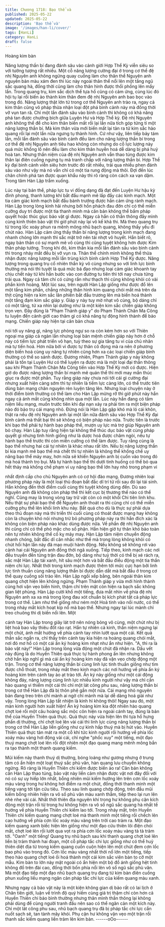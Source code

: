 ```yaml
---
title: Chương 1718: Bạo thể và
published: 2025-05-22
updated: 2025-05-22
description: 'Bạo thể và'
image: '/images/han-li/cover/'
tags: [HanLi]
category: HanLi
draft: false
---
```


Hoàng kim bàn

Năng lượng thần bí đang đánh sâu vào cảnh giới Hợp Thể Kỳ
viễn siêu so với tưởng tượng rất nhiều. Một cỗ năng lượng cường
đại ở trong cơ thể đệ nhị Nguyên anh không ngừng quay cuồng
làm cho thân thể Nguyên anh nguyên bản màu xám đen thì lúc
này ngoài thân thể nổi lên một tầng ngũ sắc quang hà, đồng thời
cũng làm cho thân hình được thổi phồng lên mấy lần.
Trong quang trụ, kim sắc dịch thể tựa hồ cũng có cảm ứng, cùng
lúc đó hội tụ lại rồi biến ảo thành kim thân đem đệ nhị Nguyên anh
bao bọc vào trong đó. Năng lượng thật lớn từ trong cơ thể
Nguyên anh trào ra, ngay cả kim thân cũng vô pháp thừa nhận
loại đột phá bình cảnh này mà đồng thời vỡ vụn tan rã.
Chỉ một lần đánh sâu vào bình cảnh thì không có khả năng phá
tan được chướng bích giữa Luyện Hư và Hợp Thể kỳ. Đệ nhị
Nguyên anh không thể để cho kim thân biến mất rồi lại lần nữa
tích góp từng tí một năng lượng thần bí. Mà kim thân vừa mới
biến mất lại tản ra tử kim sắc hào quang rồi lại một lần nữa ngưng
tụ thành hình. Cứ như vậy, liên tiếp bảy tám lần, mỗi lần đánh sâu
vào bình cảnh đều làm cho năng lượng thần bí trong cơ thể đệ
nhị Nguyên anh tiêu hao không còn nhưng do cỗ lực lượng này
quá mức khổng lồ nên đều làm cho kim thân huyễn hoá dễ dàng
bị phá huỷ hoà tan. Nhưng thần niệm của đệ nhị Nguyên anh vẫn
thao túng được kim thân lại điên cuồng ngưng tụ mà tranh chấp
với năng lượng thần bí.
Hợp Thề kỳ đại bình cảnh viễn siêu hơn trước đó rất nhiều, trải
qua nhiều phen đánh sâu vào như vậy mà nó vẫn chỉ có một tia
rung động mà thôi. Đợi đến lúc chân chính phá tan được quan
khẩu này thì rõ ràng còn cách xa vạn dặm. Trong tâm Hàn Lập
trầm xuống.

Lúc này tại bản thể, pháp lực tu vi đồng dạng đã đạt đến Luyện
Hư hậu kỳ đỉnh phong, thanh lương khí bắt đầu mạnh mẽ lấp đầy
các kinh mạch. Một tia cảm giác kinh mạch bắt đầu bành trướng
được hắn cảm ứng rành mạch.
Hàn Lập trong lòng kinh hãi nhưng bởi hồn phách đau đớn chỉ có
thể miễn cưỡng duy trì được một tia thanh minh mà căn bản
không thể bấm pháp quyết hoặc thúc giục bảo vật gì được. Ngay
cả hắn có thần thông đầy mình cùng kinh thiên bảo vật thì giờ
phút này lại vô kế khả thi.
Mà theo quang trụ từ trong lốc xoáy phun ra mênh mông nhũ
bạch quang, không thấy yếu đi chút nào. Hàn Lập cảm ứng thấy
thần bí năng lượng trong kinh mạch đang nhanh chóng lớn mạnh
thì sắc mặt trở nên tái nhợt vô huyết.
Hắn biết rõ, ngay bản thân có sự mạnh mẽ vô cùng thì cũng tuyệt
không hơn được Kim thân pháp tướng. Trong khi đó, kim thân kia
mỗi lần đánh sâu vào bình cảnh thì trong nháy mắt đều bị vỡ vụn
ra. Thân thể chính mình không thể thừa nhận được năng lượng
mỗi lần trùng kích bình cảnh Hợp Thể Kỳ được.
Năng lượng trong quang trụ cố nhiên thần kỳ vô cùng nhưng so
với linh lực bình thường mà nói thì tuyệt là quá mức bá đạo
nhưng loại cảm giác khoanh tay chịu chết này từ khi hắn bước
vào con đường tu tiên thì tới nay chưa từng trải qua. Ngay cả tâm
chí có cứng rắn như thạch thì cũng không khỏi có vài phần kinh
hoảng.
Một lúc sau, trên người Hàn Lập giống như được đổ lên một tầng
kim phấn, chẳng những thân hình kim quang chói mắt mà trên da
thịt cũng hiện ra kim sắc lân phiến bắt đầu trương lên mà biến
hoá thành một tầng đạm kim sắc giáp y. Giáp y này tuy mờ nhạt
vô cùng, bộ dáng chỉ có một tầng, từ xa nhìn lại dường như là
một kiện kim sắc chiến giáp không trọn vẹn.
Đây đúng là "Phạm Thánh giáp y" do Phạm Thánh Chân Ma
Công tu luyện đến cảnh giới cao thâm gì có khả năng tự động
hình thành để bảo mạng. Chiến giáp này hiện tại căn bản chưa

nói tới uy năng gì, năng lực phòng ngự so ra còn kém hơn so với
Thiên ngoại ma giáp cả ngàn lần nhưng loại bản mệnh chiến giáp
này hơn ở chỗ này có tiềm lực phát triển vô hạn, tuỳ theo sự gia
tăng tu vi của chủ nhân mà tự tiến hoá. Hơn nữa bởi vì được tự
thân cô đọng mà ra nên ở phương diện biến hoá cùng uy năng tự
nhiên cũng hơn xa các loại chiến giáp bình thường có thể so sánh
được.
Đương nhiên, Phạm Thánh giáp y này không phải là tồn tại Luyện
Hư có thể luyện ra được mà là một loại đại thần thông sau khi
Phạm Thánh Chân Ma Công tiến vào Hợp Thể Kỳ mới có được.
Hiện giờ do được năng lượng thần bí mạnh mẽ quán thể thì mới
may mắn thúc giục ra được một phần. Tuy rằng giáp này chưa nói
tới cái gì cường đại nhưng xuất hiện càng sớm thì tự nhiên là
tiềm lực càng lớn, có thể trước tiên dùng bản mạng chân nguyên
rèn luyện tăng lên.
Nhưng loại chuyện này ở thời điểm bình thường có thể làm cho
Hàn Lập mừng rỡ thì giờ phút này hắn ngay cả ánh mắt cũng
không nhìn qua một lần. Lúc này hắn đang có tâm niệm liều
mạng, muốn trước tiên khi đại nạn xảy ra phải tìm ra một biện
pháp nào đó bảo trụ cái mạng nhỏ. Đừng nói là Hàn Lập gặp khó
mà ló cái khôn, thật ra nếu đệ nhị Nguyên anh lại một lần nữa
đánh sâu vào Hợp Thể Kỳ đại bình cảnh mà thất bại thì sẽ không
có biện pháp nào nữa.
Trước tiên là trước khi bạo thể phải tự hành bạo pháp thể, mượn
uy lực mà trợ giúp Nguyên anh bỏ chạy.
Hàn Lập tuy rằng hiện tại không thể thúc dục bảo vật cùng pháp
quyết gì nhưng tình hình giống như là dược hoả được châm ngòi,
nếu tự hành bạo thể trước thì còn miễn cưỡng có thể làm được.
Tuy rằng cùng là bạo thể nhưng hai cái tự nhiên là khác nhau rất
lớn.
Nếu bị năng lượng thần bí kia mạnh mẽ bạo thể mà chết thì tự
nhiên là không thể khống chế uy năng bạo thể mảy may, hơn nữa
sẽ khiến Nguyên anh bị cuốn vào trong đó mà hoá thành tro bụi.
Mà tự hành bạo thể thì dưới tình huống có thể bỏ qua hết thảy mà
khống chế phạm vi uy năng bạo thể lớn hay nhỏ trong phạm vi

nhất định cấp cho chủ Nguyên anh có cơ hội đào mạng.
Đương nhiên loại phương pháp này là một loại thủ đoạn bất đắc
dĩ trí tử rồi sau đó lại tái sinh. Hắn không đến thời điểm cuối cùng
thì tuyệt không dùng đến. Dù sao Nguyên anh đã không còn pháp
thể thì kết cục bị thương thế nào có thể nghĩ. Cũng may là trong
vòng tay trữ vật còn có một khối Chi tiên linh khu. Nếu thật sự
phải bạo thể để Nguyên anh thoát ra thì cũng chỉ có thể miễn
cưỡng phụ thể lên khối linh khu này.
Bất quá cho dù là thực sự phải dựa theo thủ đoạn này mà thi triển
thì cuối cùng có thoát được mạng hay không còn là chuyện khó
nói nhưng trừ bỏ phương pháp này ra thì hắn đích xác là không
còn biện pháp nào khác dùng được nữa.
Về phần đệ nhị Nguyên anh thì cũng chỉ có thể phó mặc cho số
phận. Hắn hiện giờ tự thân khó bảo toàn nên tự nhiên không thể
cố kỵ mảy may. Hàn Lập tâm niệm chuyển động nhanh chóng, bất
đắc dĩ cân nhắc như thế mà trong lòng không khỏi có chút hối hận
lần này đã mạo muội hành động. Nếu không sẽ không rơi vào
cảnh hai cái Nguyên anh đồng thời ngã xuống.
Tiếp theo, kinh mạch các nơi đều truyền đến từng trận đau đớn,
bộ dáng như tuỳ thời có thể bị xé rách ra, sắc mặt Hàn Lập tái
xanh, hít sâu một hơn và bắt đầu điều động một tia thần niệm chi
lực.
Nhất thời trong kinh mạch được thêm tới mức cực hạn bởi linh
lực tinh thuần cùng năng lượng thần bí được dẫn dắt mà bắt đầu
ở trong cơ thể quay cuồng sôi trào lên. Hàn Lập ngồi xếp bằng,
bên ngoài thân kim quang chợt hiện lên không ngừng. Phạm
Thánh giáp y vừa mới hình thành cũng hơi vặn vẹo biến hình,
thậm chí trên mặt còn hiện ra bạch sắc không gian liệt phùng.
Hàn Lập cười khổ một tiếng, đưa mắt nhìn về phía đệ nhị Nguyên
anh xa xa mà trong lòng đau xót chuẩn bị kích phát tất cả pháp
lực trong cơ thể. Làm như thế giống như ném một Hoả tinh vào
nồi nước, có thể trong nháy mắt kích hoạt kíp nổ mà bạo thể.
Nhưng ngay tại lúc mành chỉ treo chuông thì dị biến nổi lên. Một

cánh tay Hàn Lập trong giây lát trở nên nóng bỏng vô cùng, một
chút như bị liệt hoả bao vây thiêu đốt rào rạt. Hắn tự nhiên cả
kinh, thần niệm ngưng lại một chút, ánh mắt hướng về phía cánh
tay nhìn lướt qua một cái. Kết quả thần sắc ngẩn ra, chỉ thấy trên
cánh tay kia hiện ra hoàng quang chói mắt, nơi đó mơ hồ có một
cái ấn ký hoàng kim nhạt như ẩn như hiện.
"A, thì ra là bảo vật này!"
Hàn Lập trong lòng vừa động một chút đã nhận ra. Dấu vết này
đúng là do Huyền Thiên quả thực tự hành phong ấn lên nhưng
không chờ hắn kịp nghĩ gì mà cái ấn ký hoàng kim này đã vặn
vẹo chớp động một trận. Trong cơ thể năng lượng thần bí cùng
linh lực tinh thuần giống như tìm được chỗ thoát, trong nháy mắt
theo kinh mạch các nơi hướng về phía ấn ký hoàng kim trên cánh
tay ào ạt trào tới.
Ấn ký này giống như một cái động không đáy, năng lượng cùng
linh lực nhiều kinh người như vậy mà chỉ cần hào quang vi thiểm
một cái thì chỉ một lát công phu sau, năng lượng thần bí trong cơ
thể Hàn Lập đã bị thôn phệ gần một nửa. Cái mạng nhỏ nguyên
bản đang treo trên chỉ mành ai ngờ chỉ mành mà lại dễ dàng hoá
giải như vậy. Trong lòng Hàn Lập tất nhiên là kinh hỉ không thôi!
Ngay sau đó, một màn kinh người hơn xuất hiện!
Ấn ký hoàng kim kia đột nhiên hào quang chợt loé rồi một câu
hoàng sắc mộc côn hiện ra ngoài cánh tay, đúng là bản thể của
Huyền Thiên quả thực.
Quả thực này vừa hiện lên thì tựa hồ hưng phấn dị thường, chỉ
chợt loé lên vài cái thì linh lực cùng năng lượng thần bí trong cơ
thể Hàn Lập liền giống như cự kình hấp thuỷ mà bị hút vào.
Huyền Thiên quả thực tản mát ra một cỗ khí tức kinh người rồi
hướng về phía lốc xoáy màu vàng hơi động vài cái, chỉ nghe
"phốc xuy" một tiếng, một đạo thuý mang chợt loé lên rồi đột
nhiên một đạo quang mang mênh mông bắn ra tạo thành một
thanh quang kiếm.

Mũi kiếm này thanh thuý dị thường, bóng loáng như gương
nhưng ở trung tâm có ẩn hiện một loạt thuý sắc phù văn, hàn
quang lưu chuyển không ngừng. Rõ ràng là Huyền Thiên chi kiếm
được biến ảo ra!
Căn bản không cần Hàn Lập thao túng, bảo vật này liền cảm
nhận được vật nơi đây đối với nó có sự uy hiếp lớn nhất, bỗng
nhiên mũi kiếm hướng lên trên cơn lốc xoáy màu vàng trong hư
không hơi điểm ra một chút, đồng thời thanh minh một tiếng vang
tới tận cửu tiêu.
Theo sau linh quang chớp động, trên đầu mũi kiếm bỗng nhiên
hiện ra vô số phù văn màu xanh thẫm, tiếp theo lại run lên nhè
nhẹ vài cái. Nhất thời thiên địa nguyên khí trong hư không phụ
cận kích động một trận rồi từ trong hư không hiện ra vô số ngũ
sắc quang hà nhất tề hướng về phía Huyền Thiên chi kiếm lao
tới.
Trong nháy mắt, trên Huyền Thiên chi kiếm quang mang chợt loé
mà thanh minh một tiếng rồi chếch lên cao hướng về phía cơn lốc
xoáy màu vàng trên trời cao trảm ra. Một đạo kiếm quang xanh
biếc hiện lên giống như một đạo cửu thiên lôi điện chói mắt, chợt
loé lên rồi lướt qua vọt ra phía cơn lốc xoáy màu vàng tà tà trảm
tới.
"Oanh" một tiếng!
Quang trụ nhũ bạch sau khi thanh quang chợt loé lên liền bị trảm
thành hai đoạn, một cỗ pháp tắc chi lực giống như có thể huỷ
thiên diệt địa từ trong kiếm quang cuồn cuộn hiện lên một chút
đem cơn lốc bao phủ vào trong đó. Cơn lốc màu vàng nhất thời
nổ lớn một tiếng, tiếp theo hào quang chợt loé ồi hoá thành một
cái kim sắc viên bàn to cỡ một mẫu.
Kim bàn to lớn này mặt ngoài có ẩn hiện một bộ đồ ánh giống hệt
tinh không đồ trên đài cao, đồng thời bốn phía nổi lên vô số ngũ
sắc phù văn. Mà một đạo tiếp một đạo nhũ bạch quang trụ đang
từ kim bàn điên cuồng phun xuống liều mạng ngăn cản pháp tắc
chi lực của kiếm quang màu xanh.

Nhưng ngay cả bảo vật này là một kiện không gian dị bảo rất có
lai lịch ở Chân tiên giới, luận về trình độ quý hiếm cùng giá trị
thậm chí còn hơn cả Huyền Thiên chi bảo bình thường nhưng
thân mình thần thông lại không phải dùng để cùng người tranh
đấu nên sao có thể ngăn cản một kích này.
Chỉ một lát công phu sau, nhũ bạch quang trụ đã bị pháp tắc chi
lực cắn nuốt sạch sẽ, tan tành mây khói. Phụ cận hư không vặn
vẹo một trận rồi thanh sắc kiếm quang liền trảm lên kim bàn.
------oOo------

